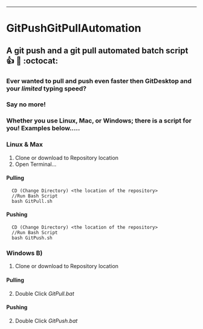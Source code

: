 
---

# GitPushGitPullAutomation
## A git push and a git pull automated batch script :+1: :rocket: :octocat:

### Ever wanted to pull and push even faster then GitDesktop and your *limited* typing speed?
### Say no more!

### Whether you use Linux, Mac, or Windows; there is a script for you! Examples below.....


### Linux & Max

  1. Clone or download to Repository location
  2. Open Terminal...

#### Pulling
```
  CD (Change Directory) <the location of the repository>
  //Run Bash Script
  bash GitPull.sh
```

#### Pushing
```
  CD (Change Directory) <the location of the repository>
  //Run Bash Script
  bash GitPush.sh
```

### Windows B)

  1. Clone or download to Repository location

  #### Pulling
  2. Double Click *GitPull.bat*
  
  #### Pushing
  2. Double Click *GitPush.bat*
